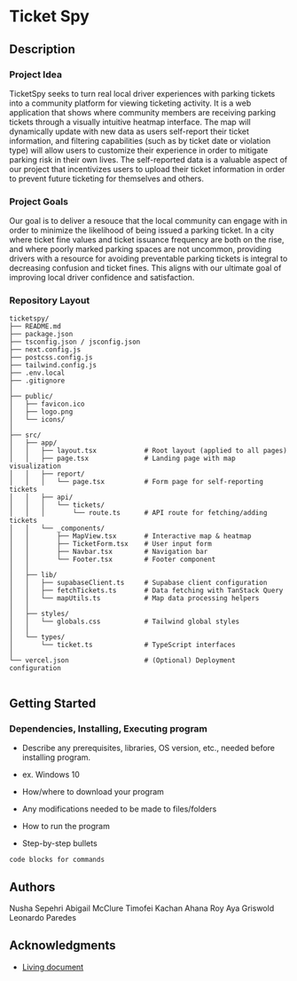 # Ticket Spy

## Description
### Project Idea
TicketSpy seeks to turn real local driver experiences with parking tickets into a community platform for viewing ticketing activity. It is a web application that shows where community members are receiving parking tickets through a visually intuitive heatmap interface. The map will dynamically update with new data as users self-report their ticket information, and filtering capabilities (such as by ticket date or violation type) will allow users to customize their experience in order to mitigate parking risk in their own lives. The self-reported data is a valuable aspect of our project that incentivizes users to upload their ticket information in order to prevent future ticketing for themselves and others.

### Project Goals
Our goal is to deliver a resouce that the local community can engage with in order to minimize the likelihood of being issued a parking ticket. In a city where ticket fine values and ticket issuance frequency are both on the rise, and where poorly marked parking spaces are not uncommon, providing drivers with a resource for avoiding preventable parking tickets is integral to decreasing confusion and ticket fines. This aligns with our ultimate goal of improving local driver confidence and satisfaction. 

### Repository Layout
```
ticketspy/
├── README.md
├── package.json
├── tsconfig.json / jsconfig.json
├── next.config.js
├── postcss.config.js
├── tailwind.config.js
├── .env.local
├── .gitignore
│
├── public/
│   ├── favicon.ico
│   ├── logo.png
│   └── icons/
│
├── src/
│   ├── app/                      
│   │   ├── layout.tsx            # Root layout (applied to all pages)
│   │   ├── page.tsx              # Landing page with map visualization
│   │   ├── report/
│   │   │   └── page.tsx          # Form page for self-reporting tickets
│   │   ├── api/
│   │   │   └── tickets/
│   │   │       └── route.ts      # API route for fetching/adding tickets
│   │   └── _components/
│   │       ├── MapView.tsx       # Interactive map & heatmap
│   │       ├── TicketForm.tsx    # User input form
│   │       ├── Navbar.tsx        # Navigation bar
│   │       └── Footer.tsx        # Footer component
│   │
│   ├── lib/
│   │   ├── supabaseClient.ts     # Supabase client configuration
│   │   ├── fetchTickets.ts       # Data fetching with TanStack Query
│   │   └── mapUtils.ts           # Map data processing helpers
│   │
│   ├── styles/
│   │   └── globals.css           # Tailwind global styles
│   │
│   └── types/
│       └── ticket.ts             # TypeScript interfaces
│
└── vercel.json                   # (Optional) Deployment configuration


```

## Getting Started
### Dependencies, Installing, Executing program
* Describe any prerequisites, libraries, OS version, etc., needed before installing program.
* ex. Windows 10

* How/where to download your program
* Any modifications needed to be made to files/folders

* How to run the program
* Step-by-step bullets
```
code blocks for commands
```



## Authors
Nusha Sepehri
Abigail McClure
Timofei Kachan
Ahana Roy
Aya Griswold
Leonardo Paredes




## Acknowledgments
* [Living document](https://docs.google.com/document/d/1yHUFKiWZ9WVeeeol_CF2iBfmA2T_carpx6tqQ4-J_iM/edit?usp=sharing)
